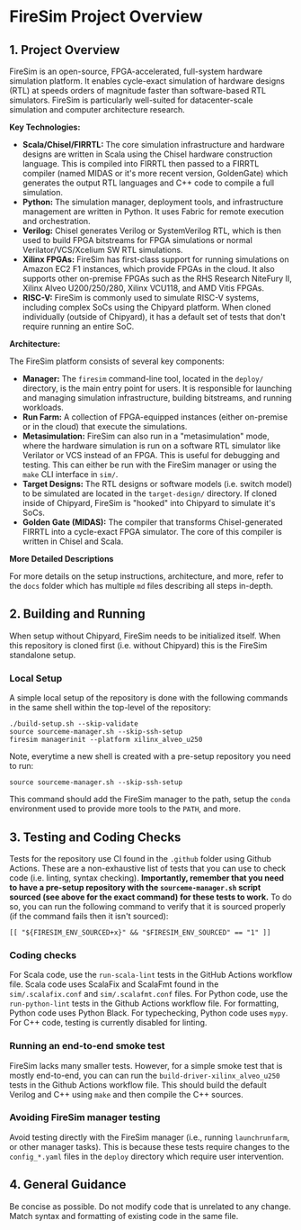 # FireSim Project Overview

## 1. Project Overview

FireSim is an open-source, FPGA-accelerated, full-system hardware simulation platform.
It enables cycle-exact simulation of hardware designs (RTL) at speeds orders of magnitude faster than software-based RTL simulators.
FireSim is particularly well-suited for datacenter-scale simulation and computer architecture research.

**Key Technologies:**

*   **Scala/Chisel/FIRRTL:** The core simulation infrastructure and hardware designs are written in Scala using the Chisel hardware construction language.
                    This is compiled into FIRRTL then passed to a FIRRTL compiler (named MIDAS or it's more recent version, GoldenGate) which generates the output RTL languages and C++ code to compile a full simulation.
*   **Python:** The simulation manager, deployment tools, and infrastructure management are written in Python.
                    It uses Fabric for remote execution and orchestration.
*   **Verilog:** Chisel generates Verilog or SystemVerilog RTL, which is then used to build FPGA bitstreams for FPGA simulations or normal Verilator/VCS/Xcelium SW RTL simulations.
*   **Xilinx FPGAs:** FireSim has first-class support for running simulations on Amazon EC2 F1 instances, which provide FPGAs in the cloud.
                    It also supports other on-premise FPGAs such as the RHS Research NiteFury II, Xilinx Alveo U200/250/280, Xilinx VCU118, and AMD Vitis FPGAs.
*   **RISC-V:** FireSim is commonly used to simulate RISC-V systems, including complex SoCs using the Chipyard platform.
                    When cloned individually (outside of Chipyard), it has a default set of tests that don't require running an entire SoC.

**Architecture:**

The FireSim platform consists of several key components:

*   **Manager:** The `firesim` command-line tool, located in the `deploy/` directory, is the main entry point for users.
                    It is responsible for launching and managing simulation infrastructure, building bitstreams, and running workloads.
*   **Run Farm:** A collection of FPGA-equipped instances (either on-premise or in the cloud) that execute the simulations.
*   **Metasimulation:** FireSim can also run in a "metasimulation" mode, where the hardware simulation is run on a software RTL simulator like Verilator or VCS instead of an FPGA.
                    This is useful for debugging and testing.
                    This can either be run with the FireSim manager or using the ``make`` CLI interface in ``sim/``.
*   **Target Designs:** The RTL designs or software models (i.e. switch model) to be simulated are located in the `target-design/` directory.
                    If cloned inside of Chipyard, FireSim is "hooked" into Chipyard to simulate it's SoCs.
*   **Golden Gate (MIDAS):** The compiler that transforms Chisel-generated FIRRTL into a cycle-exact FPGA simulator.
                    The core of this compiler is written in Chisel and Scala.

**More Detailed Descriptions**

For more details on the setup instructions, architecture, and more, refer to the ``docs`` folder which has multiple ``md`` files describing all steps in-depth.

## 2. Building and Running

When setup without Chipyard, FireSim needs to be initialized itself.
When this repository is cloned first (i.e. without Chipyard) this is the FireSim standalone setup.

### Local Setup

A simple local setup of the repository is done with the following commands in the same shell within the top-level of the repository:

```
./build-setup.sh --skip-validate
source sourceme-manager.sh --skip-ssh-setup
firesim managerinit --platform xilinx_alveo_u250
```

Note, everytime a new shell is created with a pre-setup repository you need to run:

```
source sourceme-manager.sh --skip-ssh-setup
```

This command should add the FireSim manager to the path, setup the ``conda`` environment used to provide more tools to the ``PATH``, and more.

## 3. Testing and Coding Checks

Tests for the repository use CI found in the ``.github`` folder using Github Actions.
These are a non-exhaustive list of tests that you can use to check code (i.e. linting, syntax checking).
**Importantly, remember that you need to have a pre-setup repository with the ``sourceme-manager.sh`` script sourced (see above for the exact command) for these tests to work.**
To do so, you can run the following command to verify that it is sourced properly (if the command fails then it isn't sourced):

```
[[ "${FIRESIM_ENV_SOURCED+x}" && "$FIRESIM_ENV_SOURCED" == "1" ]]
```

### Coding checks

For Scala code, use the ``run-scala-lint`` tests in the GitHub Actions workflow file.
Scala code uses ScalaFix and ScalaFmt found in the ``sim/.scalafix.conf`` and ``sim/.scalafmt.conf`` files.
For Python code, use the ``run-python-lint`` tests in the Github Actions workflow file.
For formatting, Python code uses Python Black.
For typechecking, Python code uses ``mypy``.
For C++ code, testing is currently disabled for linting.

### Running an end-to-end smoke test

FireSim lacks many smaller tests.
However, for a simple smoke test that is mostly end-to-end, you can can run the ``build-driver-xilinx_alveo_u250`` tests in the Github Actions workflow file.
This should build the default Verilog and C++ using ``make`` and then compile the C++ sources.

### Avoiding FireSim manager testing

Avoid testing directly with the FireSim manager (i.e., running ``launchrunfarm``, or other manager tasks).
This is because these tests require changes to the ``config_*.yaml`` files in the ``deploy`` directory which require user intervention.

## 4. General Guidance

Be concise as possible.
Do not modify code that is unrelated to any change.
Match syntax and formatting of existing code in the same file.
